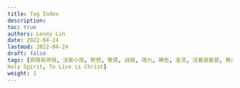 ```yaml
---
title: Tag Index
description:
toc: true
authors: Lenny Lin
date: 2022-04-24
lastmod: 2022-04-24
draft: false
tags: [宾路易师母, 活泉小简, 默想, 敬畏, 战兢, 竭力, 祷告, 圣灵, 活着是基督, 教会, 魂的救恩, 竭诚为主,
Holy Spirit, To Live is Christ]
weight: 1
---
```


